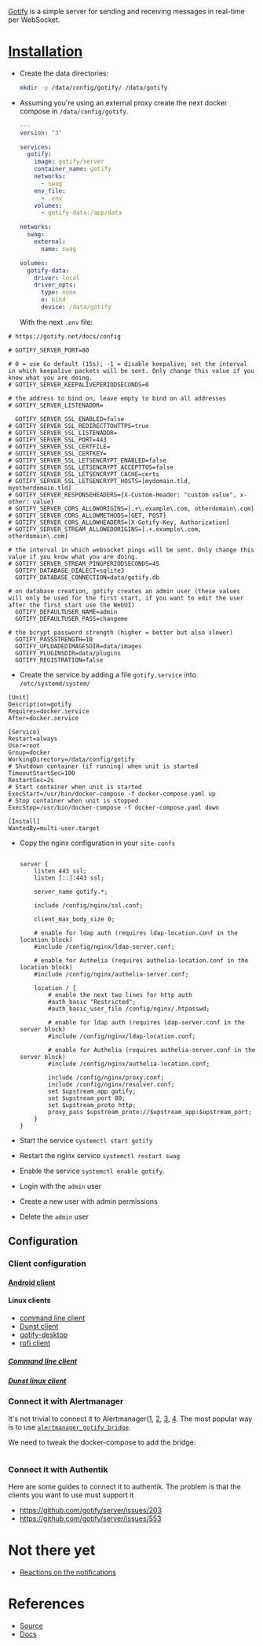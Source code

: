 [Gotify](https://github.com/gotify/server) is a simple server for sending and receiving messages in real-time per WebSocket. 

# [Installation](https://gotify.net/docs/install)
* Create the data directories: 
  ```bash
  mkdir -p /data/config/gotify/ /data/gotify
  ```
* Assuming you're using an external proxy create the next docker compose in `/data/config/gotify`. 

  ```yaml
  ---
  version: "3"

  services:
    gotify:
      image: gotify/server
      container_name: gotify
      networks:
        - swag
      env_file:
        - .env
      volumes:
        - gotify-data:/app/data

  networks:
    swag:
      external:
        name: swag

  volumes:
    gotify-data:
      driver: local
      driver_opts:
        type: none
        o: bind
        device: /data/gotify
  ```

  With the next `.env` file:

```
# https://gotify.net/docs/config

# GOTIFY_SERVER_PORT=80

# 0 = use Go default (15s); -1 = disable keepalive; set the interval in which keepalive packets will be sent. Only change this value if you know what you are doing.
# GOTIFY_SERVER_KEEPALIVEPERIODSECONDS=0

# the address to bind on, leave empty to bind on all addresses
# GOTIFY_SERVER_LISTENADDR=

  GOTIFY_SERVER_SSL_ENABLED=false
# GOTIFY_SERVER_SSL_REDIRECTTOHTTPS=true
# GOTIFY_SERVER_SSL_LISTENADDR=
# GOTIFY_SERVER_SSL_PORT=443
# GOTIFY_SERVER_SSL_CERTFILE=
# GOTIFY_SERVER_SSL_CERTKEY=
# GOTIFY_SERVER_SSL_LETSENCRYPT_ENABLED=false
# GOTIFY_SERVER_SSL_LETSENCRYPT_ACCEPTTOS=false
# GOTIFY_SERVER_SSL_LETSENCRYPT_CACHE=certs
# GOTIFY_SERVER_SSL_LETSENCRYPT_HOSTS=[mydomain.tld, myotherdomain.tld]
# GOTIFY_SERVER_RESPONSEHEADERS={X-Custom-Header: "custom value", x-other: value}
# GOTIFY_SERVER_CORS_ALLOWORIGINS=[.+\.example\.com, otherdomain\.com]
# GOTIFY_SERVER_CORS_ALLOWMETHODS=[GET, POST]
# GOTIFY_SERVER_CORS_ALLOWHEADERS=[X-Gotify-Key, Authorization]
# GOTIFY_SERVER_STREAM_ALLOWEDORIGINS=[.+.example\.com, otherdomain\.com]

# the interval in which websocket pings will be sent. Only change this value if you know what you are doing.
# GOTIFY_SERVER_STREAM_PINGPERIODSECONDS=45
  GOTIFY_DATABASE_DIALECT=sqlite3
  GOTIFY_DATABASE_CONNECTION=data/gotify.db

# on database creation, gotify creates an admin user (these values will only be used for the first start, if you want to edit the user after the first start use the WebUI)
  GOTIFY_DEFAULTUSER_NAME=admin
  GOTIFY_DEFAULTUSER_PASS=changeme

# the bcrypt password strength (higher = better but also slower)
  GOTIFY_PASSSTRENGTH=10
  GOTIFY_UPLOADEDIMAGESDIR=data/images
  GOTIFY_PLUGINSDIR=data/plugins
  GOTIFY_REGISTRATION=false
  ```

* Create the service by adding a file `gotify.service` into `/etc/systemd/system/`

```
[Unit]
Description=gotify
Requires=docker.service
After=docker.service

[Service]
Restart=always
User=root
Group=docker
WorkingDirectory=/data/config/gotify
# Shutdown container (if running) when unit is started
TimeoutStartSec=100
RestartSec=2s
# Start container when unit is started
ExecStart=/usr/bin/docker-compose -f docker-compose.yaml up
# Stop container when unit is stopped
ExecStop=/usr/bin/docker-compose -f docker-compose.yaml down

[Install]
WantedBy=multi-user.target
```

* Copy the nginx configuration in your `site-confs`

  ```

  server {
      listen 443 ssl;
      listen [::]:443 ssl;

      server_name gotify.*;

      include /config/nginx/ssl.conf;

      client_max_body_size 0;

      # enable for ldap auth (requires ldap-location.conf in the location block)
      #include /config/nginx/ldap-server.conf;

      # enable for Authelia (requires authelia-location.conf in the location block)
      #include /config/nginx/authelia-server.conf;

      location / {
          # enable the next two lines for http auth
          #auth_basic "Restricted";
          #auth_basic_user_file /config/nginx/.htpasswd;

          # enable for ldap auth (requires ldap-server.conf in the server block)
          #include /config/nginx/ldap-location.conf;

          # enable for Authelia (requires authelia-server.conf in the server block)
          #include /config/nginx/authelia-location.conf;

          include /config/nginx/proxy.conf;
          include /config/nginx/resolver.conf;
          set $upstream_app gotify;
          set $upstream_port 80;
          set $upstream_proto http;
          proxy_pass $upstream_proto://$upstream_app:$upstream_port;
      }
  }
  ```
* Start the service `systemctl start gotify`
* Restart the nginx service `systemctl restart swag`
* Enable the service `systemctl enable gotify`.
* Login with the `admin` user
* Create a new user with admin permissions 
* Delete the `admin` user

## Configuration

### Client configuration

#### [Android client](https://github.com/gotify/android)

#### Linux clients
- [command line client](#command-line-client)
- [Dunst client](#dunst-linux-client)
- [gotify-desktop](https://github.com/desbma/gotify-desktop)
- [rofi client](https://github.com/diddypod/rotify)
##### [Command line client](https://github.com/gotify/cli)
##### [Dunst linux client](https://github.com/ztpnk/gotify-dunst)

### Connect it with Alertmanager
It's not trivial to connect it to Alertmanager([1](https://github.com/prometheus/alertmanager/issues/2120), [2](https://github.com/gotify/contrib/issues/21), [3](https://github.com/prometheus/alertmanager/issues/3729), [4](https://github.com/prometheus/alertmanager/issues/2120). The most popular way is to use [`alertmanager_gotify_bridge`](https://github.com/DRuggeri/alertmanager_gotify_bridge?tab=readme-ov-file).

We need to tweak the docker-compose to add the bridge:

```yaml
```
### Connect it with Authentik

Here are some guides to connect it to authentik. The problem is that the clients you want to use must support it

- https://github.com/gotify/server/issues/203
- https://github.com/gotify/server/issues/553

# Not there yet

- [Reactions on the notifications](https://github.com/gotify/server/issues/494)

# References

- [Source](https://github.com/gotify/server)
- [Docs](https://gotify.net/docs/)
